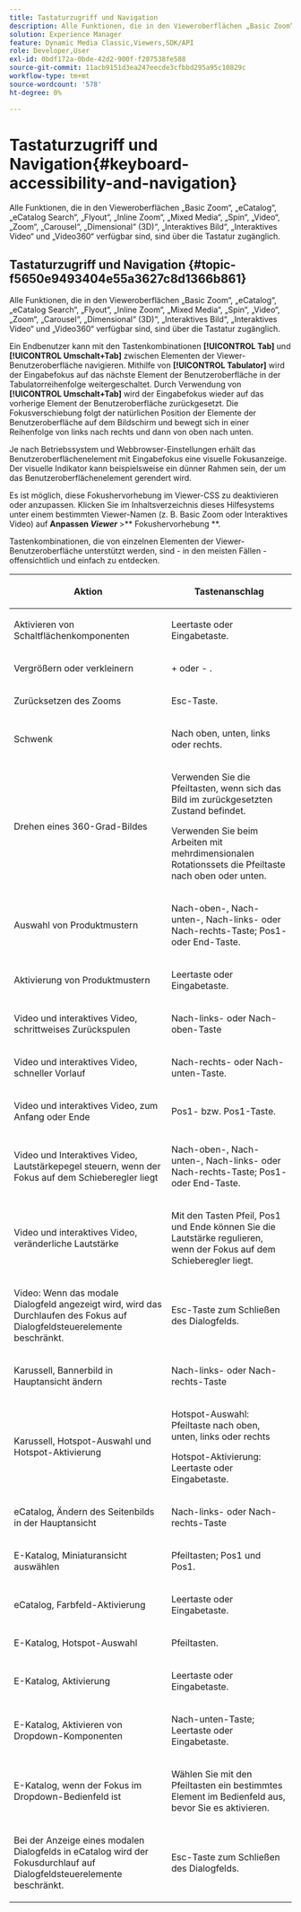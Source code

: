 ```yaml
---
title: Tastaturzugriff und Navigation
description: Alle Funktionen, die in den Vieweroberflächen „Basic Zoom“, „eCatalog“, „eCatalog Search“, „Flyout“, „Inline Zoom“, „Mixed Media“, „Spin“, „Video“, „Zoom“, „Dimensional (3D)“, „Karussell“, „Interaktives Bild“, „Interaktives Video“ und „Video360“ verfügbar sind, können über die Tastatur aufgerufen werden.
solution: Experience Manager
feature: Dynamic Media Classic,Viewers,SDK/API
role: Developer,User
exl-id: 0bdf172a-0bde-42d2-900f-f207538fe588
source-git-commit: 11acb9151d3ea247eecde3cfbbd295a95c10829c
workflow-type: tm+mt
source-wordcount: '578'
ht-degree: 0%

---
```


# Tastaturzugriff und Navigation{#keyboard-accessibility-and-navigation}

Alle Funktionen, die in den Vieweroberflächen „Basic Zoom“, „eCatalog“, „eCatalog Search“, „Flyout“, „Inline Zoom“, „Mixed Media“, „Spin“, „Video“, „Zoom“, „Carousel“, „Dimensional“ (3D)“, „Interaktives Bild“, „Interaktives Video“ und „Video360“ verfügbar sind, sind über die Tastatur zugänglich.

<!-- Updated June 1, 2020 from https://wiki.corp.adobe.com/pages/viewpage.action?spaceKey=scene7qa&title=s7Viewers%2C+S7SDK%2C+S7OnDemand+Release+Notes - Contact is Sasha -->

## Tastaturzugriff und Navigation {#topic-f5650e9493404e55a3627c8d1366b861}

Alle Funktionen, die in den Vieweroberflächen „Basic Zoom“, „eCatalog“, „eCatalog Search“, „Flyout“, „Inline Zoom“, „Mixed Media“, „Spin“, „Video“, „Zoom“, „Carousel“, „Dimensional“ (3D)“, „Interaktives Bild“, „Interaktives Video“ und „Video360“ verfügbar sind, sind über die Tastatur zugänglich.

Ein Endbenutzer kann mit den Tastenkombinationen **[!UICONTROL Tab]** und **[!UICONTROL Umschalt+Tab]** zwischen Elementen der Viewer-Benutzeroberfläche navigieren. Mithilfe von **[!UICONTROL Tabulator]** wird der Eingabefokus auf das nächste Element der Benutzeroberfläche in der Tabulatorreihenfolge weitergeschaltet. Durch Verwendung von **[!UICONTROL Umschalt+Tab]** wird der Eingabefokus wieder auf das vorherige Element der Benutzeroberfläche zurückgesetzt. Die Fokusverschiebung folgt der natürlichen Position der Elemente der Benutzeroberfläche auf dem Bildschirm und bewegt sich in einer Reihenfolge von links nach rechts und dann von oben nach unten.

Je nach Betriebssystem und Webbrowser-Einstellungen erhält das Benutzeroberflächenelement mit Eingabefokus eine visuelle Fokusanzeige. Der visuelle Indikator kann beispielsweise ein dünner Rahmen sein, der um das Benutzeroberflächenelement gerendert wird.

Es ist möglich, diese Fokushervorhebung im Viewer-CSS zu deaktivieren oder anzupassen. Klicken Sie im Inhaltsverzeichnis dieses Hilfesystems unter einem bestimmten Viewer-Namen (z. B. Basic Zoom oder Interaktives Video) auf **Anpassen *Viewer*** >** Fokushervorhebung **.

Tastenkombinationen, die von einzelnen Elementen der Viewer-Benutzeroberfläche unterstützt werden, sind - in den meisten Fällen - offensichtlich und einfach zu entdecken.

<table id="table_8C49100412224324BF1DBF7FDFDCCBF8"> 
 <thead> 
  <tr> 
   <th colname="col1" class="entry"> <p>Aktion </p> </th> 
   <th colname="col2" class="entry"> <p>Tastenanschlag </p> </th> 
  </tr> 
 </thead>
 <tbody> 
  <tr> 
   <td colname="col1"> <p>Aktivieren von Schaltflächenkomponenten </p> </td> 
   <td colname="col2"> <p>Leertaste oder Eingabetaste. </p> </td> 
  </tr> 
  <tr> 
   <td colname="col1"> <p>Vergrößern oder verkleinern </p> </td> 
   <td colname="col2"> <p> <span class="uicontrol"> + </span> oder <span class="uicontrol"> - </span>. </p> </td> 
  </tr> 
  <tr> 
   <td colname="col1"> <p>Zurücksetzen des Zooms </p> </td> 
   <td colname="col2"> <p>Esc-Taste. </p> </td> 
  </tr> 
  <tr> 
   <td colname="col1"> <p>Schwenk </p> </td> 
   <td colname="col2"> <p>Nach oben, unten, links oder rechts. </p> </td> 
  </tr> 
  <tr> 
   <td colname="col1"> <p>Drehen eines 360-Grad-Bildes </p> </td> 
   <td colname="col2"> <p>Verwenden Sie die Pfeiltasten, wenn sich das Bild im zurückgesetzten Zustand befindet. </p> <p>Verwenden Sie beim Arbeiten mit mehrdimensionalen Rotationssets die Pfeiltaste nach oben oder unten. </p> </td> 
  </tr> 
  <tr> 
   <td colname="col1"> <p>Auswahl von Produktmustern </p> </td> 
   <td colname="col2"> <p>Nach-oben-, Nach-unten-, Nach-links- oder Nach-rechts-Taste; Pos1- oder End-Taste. </p> </td> 
  </tr> 
  <tr> 
   <td colname="col1"> <p>Aktivierung von Produktmustern </p> </td> 
   <td colname="col2"> <p>Leertaste oder Eingabetaste. </p> </td> 
  </tr> 
  <tr> 
   <td colname="col1"> <p>Video und interaktives Video, schrittweises Zurückspulen </p> </td> 
   <td colname="col2"> <p>Nach-links- oder Nach-oben-Taste </p> </td> 
  </tr> 
  <tr> 
   <td colname="col1"> <p>Video und interaktives Video, schneller Vorlauf </p> </td> 
   <td colname="col2"> <p>Nach-rechts- oder Nach-unten-Taste. </p> </td> 
  </tr> 
  <tr> 
   <td colname="col1"> <p>Video und interaktives Video, zum Anfang oder Ende </p> </td> 
   <td colname="col2"> <p>Pos1- bzw. Pos1-Taste. </p> </td> 
  </tr> 
  <tr> 
   <td colname="col1"> <p>Video und Interaktives Video, Lautstärkepegel steuern, wenn der Fokus auf dem Schieberegler liegt </p> </td> 
   <td colname="col2"> <p>Nach-oben-, Nach-unten-, Nach-links- oder Nach-rechts-Taste; Pos1- oder End-Taste. </p> </td> 
  </tr> 
  <tr> 
   <td colname="col1"> <p>Video und interaktives Video, veränderliche Lautstärke </p> </td> 
   <td colname="col2"> <p>Mit den Tasten Pfeil, Pos1 und Ende können Sie die Lautstärke regulieren, wenn der Fokus auf dem Schieberegler liegt. </p> </td> 
  </tr> 
  <tr> 
   <td colname="col1"> <p>Video: Wenn das modale Dialogfeld angezeigt wird, wird das Durchlaufen des Fokus auf Dialogfeldsteuerelemente beschränkt. </p> </td> 
   <td colname="col2"> <p>Esc-Taste zum Schließen des Dialogfelds. </p> </td> 
  </tr> 
  <tr> 
   <td colname="col1"> <p>Karussell, Bannerbild in Hauptansicht ändern </p> </td> 
   <td colname="col2"> <p>Nach-links- oder Nach-rechts-Taste </p> </td> 
  </tr> 
  <tr> 
   <td colname="col1"> <p>Karussell, Hotspot-Auswahl und Hotspot-Aktivierung </p> </td> 
   <td colname="col2"> <p>Hotspot-Auswahl: Pfeiltaste nach oben, unten, links oder rechts </p> <p>Hotspot-Aktivierung: Leertaste oder Eingabetaste. </p> </td> 
  </tr> 
  <tr> 
   <td colname="col1"> <p>eCatalog, Ändern des Seitenbilds in der Hauptansicht </p> </td> 
   <td colname="col2"> <p> Nach-links- oder Nach-rechts-Taste </p> </td> 
  </tr> 
  <tr> 
   <td colname="col1"> <p>E-Katalog, Miniaturansicht auswählen </p> </td> 
   <td colname="col2"> <p>Pfeiltasten; Pos1 und Pos1. </p> </td> 
  </tr> 
  <tr> 
   <td colname="col1"> <p>eCatalog, Farbfeld-Aktivierung </p> </td> 
   <td colname="col2"> <p>Leertaste oder Eingabetaste. </p> </td> 
  </tr> 
  <tr> 
   <td colname="col1"> <p>E-Katalog, Hotspot-Auswahl </p> </td> 
   <td colname="col2"> <p>Pfeiltasten. </p> </td> 
  </tr> 
  <tr> 
   <td colname="col1"> <p>E-Katalog, Aktivierung </p> </td> 
   <td colname="col2"> <p>Leertaste oder Eingabetaste. </p> </td> 
  </tr> 
  <tr> 
   <td colname="col1"> <p>E-Katalog, Aktivieren von Dropdown-Komponenten </p> </td> 
   <td colname="col2"> <p> Nach-unten-Taste; Leertaste oder Eingabetaste. </p> </td> 
  </tr> 
  <tr> 
   <td colname="col1"> <p>E-Katalog, wenn der Fokus im Dropdown-Bedienfeld ist </p> </td> 
   <td colname="col2"> <p>Wählen Sie mit den Pfeiltasten ein bestimmtes Element im Bedienfeld aus, bevor Sie es aktivieren. </p> </td> 
  </tr> 
  <tr> 
   <td colname="col1"> <p>Bei der Anzeige eines modalen Dialogfelds in eCatalog wird der Fokusdurchlauf auf Dialogfeldsteuerelemente beschränkt. </p> </td> 
   <td colname="col2"> <p>Esc-Taste zum Schließen des Dialogfelds. </p> </td> 
  </tr> 
 </tbody> 
</table>
